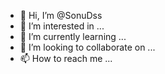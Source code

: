- 👋 Hi, I’m @SonuDss
- 👀 I’m interested in ...
- 🌱 I’m currently learning ...
- 💞️ I’m looking to collaborate on ...
- 📫 How to reach me ...

<!---
SonuDss/SonuDss is a ✨ special ✨ repository because its `README.md` (this file) appears on your GitHub profile.
You can click the Preview link to take a look at your changes.
--->
